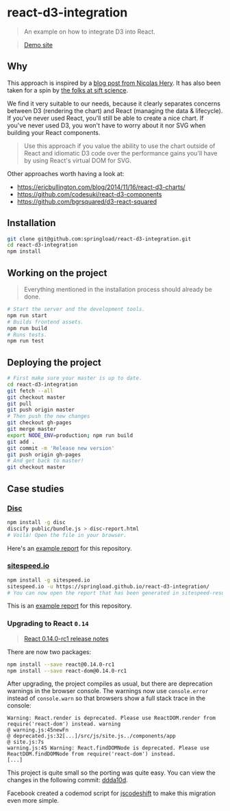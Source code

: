 react-d3-integration
==============

> An example on how to integrate D3 into React.

>[Demo site](https://springload.github.io/react-d3-integration/)

## Why

This approach is inspired by a [blog post from Nicolas Hery](http://nicolashery.com/integrating-d3js-visualizations-in-a-react-app/). It has also been taken for a spin by [the folks at sift science](http://blog.siftscience.com/blog/2015/4/6/d-threeact-how-sift-science-made-d3-react-besties).

We find it very suitable to our needs, because it clearly separates concerns between D3 (rendering the chart) and React (managing the data & lifecycle). If you've never used React, you'll still be able to create a nice chart. If you've never used D3, you won't have to worry about it nor SVG when building your React components.

> Use this approach if you value the ability to use the chart outside of React and idiomatic D3 code over the performance gains you'll have by using React's virtual DOM for SVG.

Other approaches worth having a look at:

- https://ericbullington.com/blog/2014/11/16/react-d3-charts/
- https://github.com/codesuki/react-d3-components
- https://github.com/bgrsquared/d3-react-squared

## Installation

```sh
git clone git@github.com:springload/react-d3-integration.git
cd react-d3-integration
npm install
```

## Working on the project

> Everything mentioned in the installation process should already be done.

```sh
# Start the server and the development tools.
npm run start
# Builds frontend assets.
npm run build
# Runs tests.
npm run test
```

## Deploying the project

```sh
# First make sure your master is up to date.
cd react-d3-integration
git fetch --all
git checkout master
git pull
git push origin master
# Then push the new changes
git checkout gh-pages
git merge master
export NODE_ENV=production; npm run build
git add .
git commit -m 'Release new version'
git push origin gh-pages
# And get back to master!
git checkout master
```

## Case studies

### [Disc](http://hughsk.io/disc/)

```sh
npm install -g disc
discify public/bundle.js > disc-report.html
# Voilà! Open the file in your browser.
```

Here's an [example report](https://springload.github.io/react-d3-integration/disc-report.html) for this repository.

### [sitespeed.io](https://github.com/sitespeedio/sitespeed.io)

```sh
npm install -g sitespeed.io
sitespeed.io -u https://springload.github.io/react-d3-integration/
# You can now open the report that has been generated in sitespeed-result/.
```

This is an [example report](https://springload.github.io/react-d3-integration/sitespeed-result/springload.github.io/2015-07-27-12-38-44/) for this repository.

### Upgrading to React `0.14`

>[React 0.14.0-rc1 release notes](https://facebook.github.io/react/blog/2015/09/10/react-v0.14-rc1.html)

There are now two packages:

```sh
npm install --save react@0.14.0-rc1
npm install --save react-dom@0.14.0-rc1
```

After upgrading, the project compiles as usual, but there are deprecation warnings in the browser console. The warnings now use `console.error` instead of `console.warn` so that browsers show a full stack trace in the console:

```
Warning: React.render is deprecated. Please use ReactDOM.render from require('react-dom') instead. warning
@ warning.js:45newFn
@ deprecated.js:32[...]/src/js/site.js../components/app
@ site.js:7s
warning.js:45 Warning: React.findDOMNode is deprecated. Please use ReactDOM.findDOMNode from require('react-dom') instead.
[...]
```

This project is quite small so the porting was quite easy. You can view the changes in the following commit: [ddda10d](https://github.com/springload/react-d3-integration/commit/ddda10d6d45d18941faffab40794fb9ac404e44f).

Facebook created a codemod script for [jscodeshift](https://github.com/facebook/jscodeshift) to make this migration even more simple.
